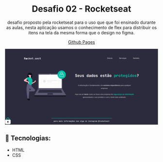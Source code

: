 <h1 align="center">Desafio 02 - Rocketseat</h1>

<p align="center">desafio proposto pela rocketseat para o uso que que foi ensinado durante as aulas, nesta aplicação usamos o conhecimento de flex para distribuir os itens na tela da mesma forma que o design no figma.</p>

<p align="center"> <a href="https://lucasspor.github.io/desafio-rocketseat-02/" target="_blank">Github Pages</a></p>

<p align="center"><img src="./.github/preview.png" alt="Rocket.sect"/></p>

## 🚀 Tecnologias:

- HTML
- CSS